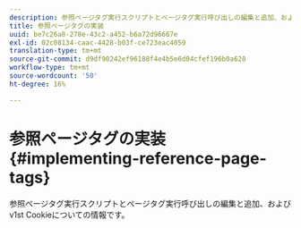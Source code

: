 ```yaml
---
description: 参照ページタグ実行スクリプトとページタグ実行呼び出しの編集と追加、およびv1st Cookieについての情報です。
title: 参照ページタグの実装
uuid: be7c26a8-278e-43c2-a452-b6a72d96667e
exl-id: 02c08134-caac-4428-b03f-ce723eac4059
translation-type: tm+mt
source-git-commit: d9df90242ef96188f4e4b5e6d04cfef196b0a628
workflow-type: tm+mt
source-wordcount: '50'
ht-degree: 16%

---
```


# 参照ページタグの実装{#implementing-reference-page-tags}

参照ページタグ実行スクリプトとページタグ実行呼び出しの編集と追加、およびv1st Cookieについての情報です。
